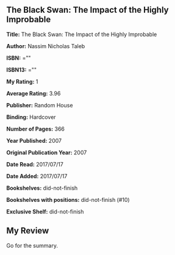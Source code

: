 ## The Black Swan: The Impact of the Highly Improbable

**Title:** The Black Swan: The Impact of the Highly Improbable

**Author:** Nassim Nicholas Taleb

**ISBN:** =""

**ISBN13:** =""

**My Rating:** 1

**Average Rating:** 3.96

**Publisher:** Random House 

**Binding:** Hardcover

**Number of Pages:** 366

**Year Published:** 2007

**Original Publication Year:** 2007

**Date Read:** 2017/07/17

**Date Added:** 2017/07/17

**Bookshelves:** did-not-finish

**Bookshelves with positions:** did-not-finish (#10)

**Exclusive Shelf:** did-not-finish


## My Review

Go for the summary.
